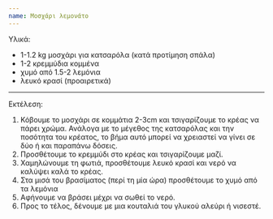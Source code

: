 ```yaml
---
name: Μοσχάρι λεμονάτο
---
```

Υλικά:

  - 1-1.2 kg μοσχάρι για κατσαρόλα (κατά προτίμηση σπάλα)
  - 1-2 κρεμμύδια κομμένα 
  - χυμό από 1.5-2 λεμόνια 
  - λευκό κρασί (προαιρετικά)


***
Εκτέλεση:

  1. Κόβουμε το μοσχάρι σε κομμάτια 2-3cm και τσιγαρίζουμε το κρέας να πάρει χρώμα. Ανάλογα με το μέγεθος της κατσαρόλας και την ποσότητα του κρέατος, το βήμα αυτό μπορεί να χρειαστεί να γίνει σε δύο ή και παραπάνω δόσεις. 
  2. Προσθέτουμε το κρεμμύδι στο κρέας και τσιγαρίζουμε μαζί.
  3. Χαμηλώνουμε τη φωτιά, προσθέτουμε λευκό κρασί και νερό να καλύψει καλά το κρέας.
  4. Στα μισά του βρασίματος (περί τη μία ώρα) προσθέτουμε το χυμό από τα λεμόνια
  5. Αφήνουμε να βράσει μέχρι να σωθεί το νερό.
  6. Προς το τέλος, δένουμε με μια κουταλιά του γλυκού αλεύρι ή νισεστέ.

